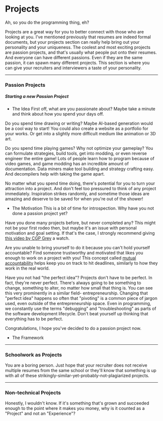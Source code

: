 # Projects
Ah, so you do the programming thing, eh?

Projects are a great way for you to better connect with those who are looking at you.
I've mentioned previously that resumes are indeed formal documents, but your projects section can really help bring out your personality and your uniqueness.
The coolest and most exciting projects are passion projects, and that's usually what people put onto their resumes.
And everyone can have different passions. Even if they are the same passion, it can spawn many different projects.
This section is where you can give your recruiters and interviewers a taste of your personality.

-----

### Passion Projects

##### Starting a new Passion Project

- The Idea
First off, what are you passionate about?
Maybe take a minute and think about how you spend your days off.

Do you spend time drawing or writing?
Maybe AI-based generation would be a cool way to start!
You could also create a website as a portfolio for your works.
Or get into a slightly more difficult medium like animation or 3D art.

Do you spend time playing games?
Why not optimize your gameplay?
You can formulate strategies, build tools, get into modding, or even reverse engineer the entire game!
Lots of people learn how to program because of video games, and game modding has an incredible amount of documentation.
Data miners make tool building and strategy crafting easy.
And decompilers help with taking the game apart.

No matter what you spend time doing, there's potential for you to turn your attraction into a project.
And don't feel too pressured to think of any project immediately.
Inspiration strikes randomly, and sometime those ideas are amazing and deserve to be saved for when you're out of the shower!

- The Motivation
This is a bit of time for introspection.
Why have you not done a passion project yet?

Have you done many projects before, but never completed any?
This might not be your first rodeo then, but maybe it's an issue with personal motivation and goal setting.
If that's the case, I strongly recommend giving [this video by CGP Grey](https://www.youtube.com/watch?v=NVGuFdX5guE) a watch.

Are you unable to bring yourself to do it because you can't hold yourself accountable?
Find someone trustworthy and motivated that likes you enough to work on a project with you!
This concept called [mutual accountability](https://www.oecd.org/dac/effectiveness/49656340.pdf) helps keep you on track to hit deadlines, similarly to how they work in the real world.

Have you not had "the perfect idea"?
Projects don't have to be perfect.
In fact, they're never perfect.
There's always going to be something to change, something to alter, no matter how small that thing is.
You can see this very prominently in a similar field- entrepreneurship.
Changing that "perfect idea" happens so often that "pivoting" is a common piece of jargon used, even outside of the entrepreneurship space.
Even in programming, we constantly use the terms "debugging" and "troubleshooting" as parts of the software development lifecycle.
Don't beat yourself up thinking that everything has to be perfect.

Congratulations, I hope you've decided to do a passion project now.

- The Framework


-----

### Schoolwork as Projects
You are a boring person.
Just hope that your recruiter does not receive multiple resumes from the same school or they'll know that something is up with all of these strikingly-similar-yet-probably-not-plagiarized projects.

-----

### Non-technical Projects
Honestly, I wouldn't know.
If it's something that's grown and succeeded enough to the point where it makes you money, why is it counted as a "Project" and not an "Experience"?
